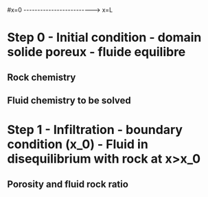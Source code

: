 #x=0 -------------------------> x=L

# Step 0 - Initial condition - domain solide poreux - fluide equilibre
## Rock chemistry 
## Fluid chemistry to be solved

# Step 1 - Infiltration - boundary condition (x_0) - Fluid in disequilibrium with rock at x>x_0 

## Porosity and fluid rock ratio
